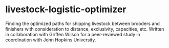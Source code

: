 # livestock-logistic-optimizer
Finding the optimized paths for shipping livestock between brooders and finishers with consideration to distance, exclusivity, capacities, etc. Written in collaboration with Griffen Wilson for a peer-reviewed study in coordination with John Hopkins University.
